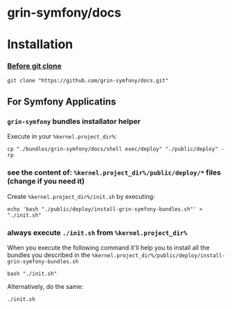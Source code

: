 grin-symfony/docs
========

# Installation

### [Before git clone](https://github.com/grin-symfony/docs/blob/main/docs/bundles_grin_symfony%20mkdir.md)

```console
git clone "https://github.com/grin-symfony/docs.git"
```


For Symfony Applicatins
------

### `grin-symfony` bundles installator helper

Execute in your `%kernel.project_dir%`:

```console
cp "./bundles/grin-symfony/docs/shell exec/deploy" "./public/deploy" -rp
```

### see the content of: `%kernel.project_dir%/public/deploy/*` files (change if you need it)

Create `%kernel.project_dir%/init.sh` by executing:
```console
echo 'bash "./public/deploy/install-grin-symfony-bundles.sh"' > "./init.sh"
```

### always execute `./init.sh` from `%kernel.project_dir%`

When you execute the following command it'll help you to install all the bundles you described in the `%kernel.project_dir%/public/deploy/install-grin-symfony-bundles.sh`
```console
bash "./init.sh"
```

Alternatively, do the same:
```console
./init.sh
```